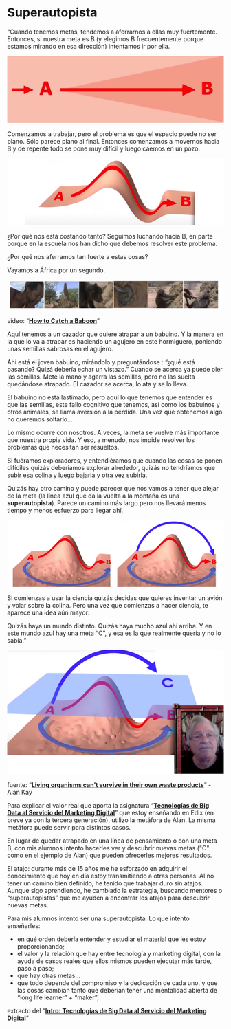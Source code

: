 # **Superautopista**

“Cuando tenemos metas, tendemos a aferrarnos a ellas muy fuertemente. Entonces, si nuestra meta es B (y elegimos B frecuentemente porque estamos mirando en esa dirección) intentamos ir por ella. 

![image01](/superautopista/images/image01.jpg?raw=true)

Comenzamos a trabajar, pero el problema es que el espacio puede no ser plano. Sólo parece plano al final. Entonces comenzamos a movernos hacia B y de repente todo se pone muy difícil y luego caemos en un pozo.

![image02](/superautopista/images/image02.jpg?raw=true)

¿Por qué nos está costando tanto? Seguimos luchando hacia B, en parte porque en la escuela nos han dicho que debemos resolver este problema. 

¿Por qué nos aferramos tan fuerte a estas cosas?  

Vayamos a África por un segundo. 

![image03](/superautopista/images/image03.jpg?raw=true)

video: “**[How to Catch a Baboon](https://www.youtube.com/watch?v=ctol7JwpcuQ&t=3s)**”

Aquí tenemos a un cazador que quiere atrapar a un babuino.  Y la manera en la que lo va a atrapar es haciendo un agujero en este hormiguero, poniendo unas semillas sabrosas en el agujero. 

Ahí está el joven babuino, mirándolo y preguntándose : “¿qué está pasando? Quizá debería echar un vistazo.”  Cuando se acerca ya puede oler las semillas. Mete la mano y agarra las semillas, pero no las suelta quedándose atrapado. El cazador se acerca, lo ata y se lo lleva. 

El babuino no está lastimado, pero aquí lo que tenemos que entender es que las semillas, este fallo cognitivo que tenemos, así como los babuinos y otros animales, se llama aversión a la pérdida. Una vez que obtenemos algo no queremos soltarlo... 

Lo mismo ocurre con nosotros. A veces, la meta se vuelve más importante que nuestra propia vida. Y eso, a menudo, nos impide resolver los problemas que necesitan ser resueltos.

Si fuéramos exploradores, y entendiéramos que cuando las cosas se ponen difíciles quizás deberíamos explorar alrededor, quizás no tendríamos que subir esa colina y luego bajarla y otra vez subirla. 

Quizás hay otro camino y puede parecer que nos vamos a tener que alejar de la meta (la línea azul que da la vuelta a la montaña es una **superautopista**). Parece un camino más largo pero nos llevará menos tiempo y menos esfuerzo para llegar ahí.

![image04](/superautopista/images/image04.jpg?raw=true)

Si comienzas a usar la ciencia quizás decidas que quieres inventar un avión y volar sobre la colina. Pero una vez que comienzas a hacer ciencia, te aparece una idea aún mayor:

Quizás haya un mundo distinto. Quizás haya mucho azul ahí arriba.  Y en este mundo azul hay una meta “C”, y esa es la que realmente quería y no lo sabía.”

![image05](/superautopista/images/image05.jpg?raw=true)


fuente: “**[Living organisms can’t survive in their own waste products](https://www.youtube.com/watch?v=kgmAwnNxdgw)**” - Alan Kay



Para explicar el valor real que aporta la asignatura “**[Tecnologías de Big Data al Servicio del Marketing Digital](https://www.edix.com/es/carreras/carreras-growth-marketing/)**” que estoy enseñando en Edix (en breve ya con la tercera generación), utilizo la metáfora de Alan. La misma metáfora puede servir para distintos casos. 

En lugar de quedar atrapado en una línea de pensamiento o con una meta B, con mis alumnos intento hacerles ver y descubrir nuevas metas ("C" como en el ejemplo de Alan) que pueden ofrecerles mejores resultados. 

El atajo: durante más de 15 años me he esforzado en adquirir el conocimiento que hoy en día estoy transmitiendo a otras personas. Al no tener un camino bien definido, he tenido que trabajar duro sin atajos. Aunque sigo aprendiendo, he cambiado la estrategia, buscando mentores o “superautopistas” que me ayuden a encontrar los atajos para descubrir nuevas metas.

Para mis alumnos intento ser una superautopista. Lo que intento enseñarles:
* en qué orden debería entender y estudiar el material que les estoy proporcionando;
* el valor y la relación que hay entre tecnología y marketing digital, con la ayuda de casos reales que ellos mismos pueden ejecutar más tarde, paso a paso;
* que hay otras metas...
* que todo depende del compromiso y la dedicación de cada uno, y que las cosas cambian tanto que deberían tener una mentalidad abierta de “long life learner” + “maker”;  


extracto del “**[Intro: Tecnologías de Big Data al Servicio del Marketing Digital](https://www.edix.com/es/carreras/carreras-growth-marketing/)**”
